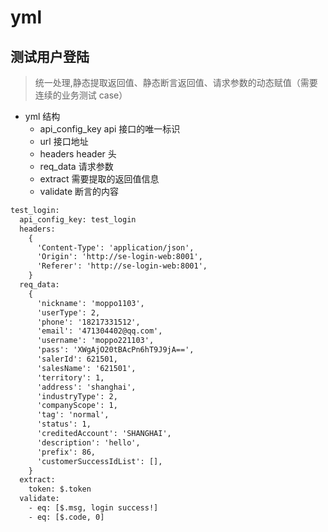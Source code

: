 # yml

## 测试用户登陆

> 统一处理,静态提取返回值、静态断言返回值、请求参数的动态赋值（需要连续的业务测试 case）

- yml 结构
  - api_config_key api 接口的唯一标识
  - url 接口地址
  - headers header 头
  - req_data 请求参数
  - extract 需要提取的返回值信息
  - validate 断言的内容

```txt
test_login:
  api_config_key: test_login
  headers:
    {
      'Content-Type': 'application/json',
      'Origin': 'http://se-login-web:8001',
      'Referer': 'http://se-login-web:8001',
    }
  req_data:
    {
      'nickname': 'moppo1103',
      'userType': 2,
      'phone': '18217331512',
      'email': '471304402@qq.com',
      'username': 'moppo221103',
      'pass': 'XWgAjO20tBAcPn6hT9J9jA==',
      'salerId': 621501,
      'salesName': '621501',
      'territory': 1,
      'address': 'shanghai',
      'industryType': 2,
      'companyScope': 1,
      'tag': 'normal',
      'status': 1,
      'creditedAccount': 'SHANGHAI',
      'description': 'hello',
      'prefix': 86,
      'customerSuccessIdList': [],
    }
  extract:
    token: $.token
  validate:
    - eq: [$.msg, login success!]
    - eq: [$.code, 0]
```
